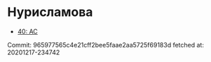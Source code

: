 # Нурисламова
- [40: AC](40.md)

Commit: 965977565c4e21cff2bee5faae2aa5725f69183d
 fetched at: 20201217-234742
